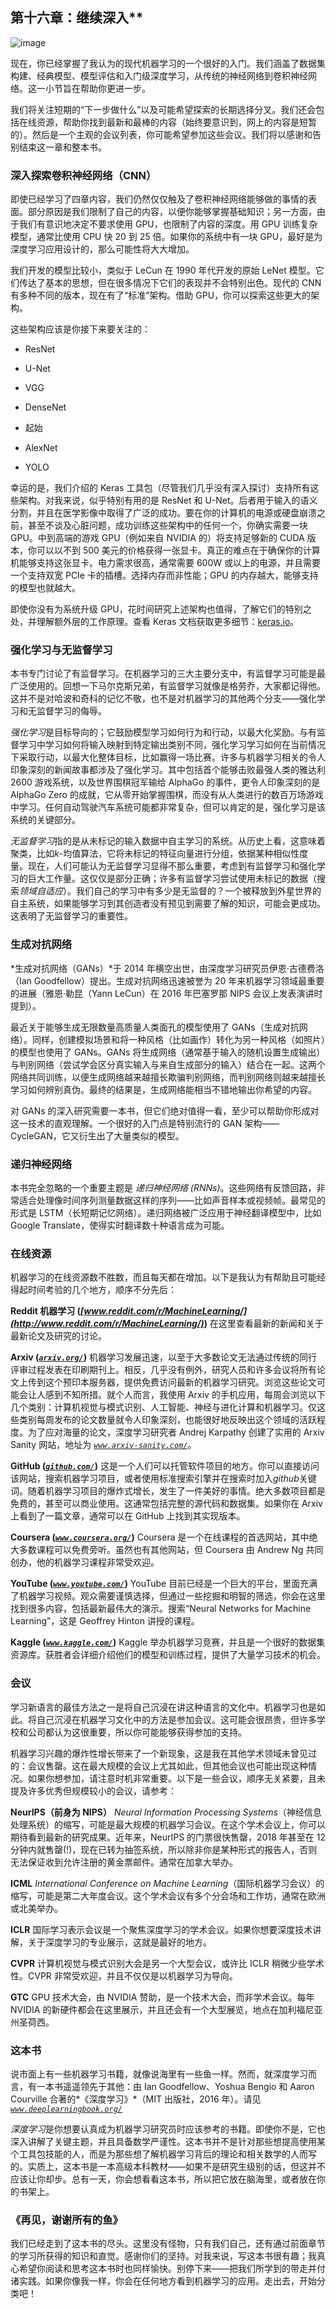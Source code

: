 ## 第十六章：继续深入**

![image](img/common.jpg)

现在，你已经掌握了我认为的现代机器学习的一个很好的入门。我们涵盖了数据集构建、经典模型、模型评估和入门级深度学习，从传统的神经网络到卷积神经网络。这一小节旨在帮助你更进一步。

我们将关注短期的“下一步做什么”以及可能希望探索的长期选择分叉。我们还会包括在线资源，帮助你找到最新和最棒的内容（始终要意识到，网上的内容是短暂的）。然后是一个主观的会议列表，你可能希望参加这些会议。我们将以感谢和告别结束这一章和整本书。

### 深入探索卷积神经网络（CNN）

即使已经学习了四章内容，我们仍然仅仅触及了卷积神经网络能够做的事情的表面。部分原因是我们限制了自己的内容，以便你能够掌握基础知识；另一方面，由于我们有意识地决定不要求使用 GPU，也限制了内容的深度。用 GPU 训练复杂模型，通常比使用 CPU 快 20 到 25 倍。如果你的系统中有一块 GPU，最好是为深度学习应用设计的，那么可能性将大大增加。

我们开发的模型比较小，类似于 LeCun 在 1990 年代开发的原始 LeNet 模型。它们传达了基本的思想，但在很多情况下它们的表现并不会特别出色。现代的 CNN 有多种不同的版本，现在有了“标准”架构。借助 GPU，你可以探索这些更大的架构。

这些架构应该是你接下来要关注的：

+   ResNet

+   U-Net

+   VGG

+   DenseNet

+   起始

+   AlexNet

+   YOLO

幸运的是，我们介绍的 Keras 工具包（尽管我们几乎没有深入探讨）支持所有这些架构。对我来说，似乎特别有用的是 ResNet 和 U-Net。后者用于输入的语义分割，并且在医学影像中取得了广泛的成功。要在你的计算机的电源或硬盘崩溃之前，甚至不谈及心脏问题，成功训练这些架构中的任何一个，你确实需要一块 GPU。中到高端的游戏 GPU（例如来自 NVIDIA 的）将支持足够新的 CUDA 版本，你可以以不到 500 美元的价格获得一张显卡。真正的难点在于确保你的计算机能够支持这张显卡。电力需求很高，通常需要 600W 或以上的电源，并且需要一个支持双宽 PCIe 卡的插槽。选择内存而非性能；GPU 的内存越大，能够支持的模型也就越大。

即使你没有为系统升级 GPU，花时间研究上述架构也值得，了解它们的特别之处，并理解额外层的工作原理。查看 Keras 文档获取更多细节：[keras.io](http://keras.io)。

### 强化学习与无监督学习

本书专门讨论了有监督学习。在机器学习的三大主要分支中，有监督学习可能是最广泛使用的。回想一下马尔克斯兄弟，有监督学习就像是格劳乔，大家都记得他。这并不是对哈波和奇科的记忆不敬，也不是对机器学习的其他两个分支——强化学习和无监督学习的侮辱。

*强化学习*是目标导向的；它鼓励模型学习如何行为和行动，以最大化奖励。与有监督学习中学习如何将输入映射到特定输出类别不同，强化学习学习如何在当前情况下采取行动，以最大化整体目标，比如赢得一场比赛。许多与机器学习相关的令人印象深刻的新闻故事都涉及了强化学习。其中包括首个能够击败最强人类的雅达利 2600 游戏系统，以及世界围棋冠军输给 AlphaGo 的事件，更令人印象深刻的是 AlphaGo Zero 的成就，它从零开始掌握围棋，而没有从人类进行的数百万场游戏中学习。任何自动驾驶汽车系统可能都非常复杂，但可以肯定的是，强化学习是该系统的关键部分。

*无监督学习*指的是从未标记的输入数据中自主学习的系统。从历史上看，这意味着聚类，比如*k*-均值算法，它将未标记的特征向量进行分组，依据某种相似性度量。现在，人们可能认为无监督学习显得不那么重要，考虑到有监督学习和强化学习的巨大工作量。这仅仅是部分正确；许多有监督学习尝试使用未标记的数据（搜索*领域自适应*）。我们自己的学习中有多少是无监督的？一个被释放到外星世界的自主系统，如果能够学习到其创造者没有预见到需要了解的知识，可能会更成功。这表明了无监督学习的重要性。

### 生成对抗网络

*生成对抗网络（GANs）*于 2014 年横空出世，由深度学习研究员伊恩·古德费洛（Ian Goodfellow）提出。生成对抗网络迅速被誉为 20 年来机器学习领域最重要的进展（雅恩·勒昆（Yann LeCun）在 2016 年巴塞罗那 NIPS 会议上发表演讲时提到）。

最近关于能够生成无限数量高质量人类面孔的模型使用了 GANs（生成对抗网络）。同样，创建模拟场景和将一种风格（比如画作）转化为另一种风格（如照片）的模型也使用了 GANs。GANs 将生成网络（通常基于输入的随机设置生成输出）与判别网络（尝试学会区分真实输入与来自生成部分的输入）结合在一起。这两个网络共同训练，以便生成网络越来越擅长欺骗判别网络，而判别网络则越来越擅长学习如何辨别真伪。最终的结果是，生成网络能相当不错地输出你希望的内容。

对 GANs 的深入研究需要一本书，但它们绝对值得一看，至少可以帮助你形成对这一技术的直观理解。一个很好的入门点是特别流行的 GAN 架构——CycleGAN，它又衍生出了大量类似的模型。

### 递归神经网络

本书完全忽略的一个重要主题是 *递归神经网络 (RNNs)*。这些网络有反馈回路，非常适合处理像时间序列测量数据这样的序列——比如声音样本或视频帧。最常见的形式是 LSTM（长短期记忆网络）。递归网络被广泛应用于神经翻译模型中，比如 Google Translate，使得实时翻译数十种语言成为可能。

### 在线资源

机器学习的在线资源数不胜数，而且每天都在增加。以下是我认为有帮助且可能经得起时间考验的几个地方，顺序不分先后：

**Reddit 机器学习 (*[www.reddit.com/r/MachineLearning/](http://www.reddit.com/r/MachineLearning/)*)** 在这里查看最新的新闻和关于最新论文及研究的讨论。

**Arxiv (*[`arxiv.org/`](https://arxiv.org/)*)** 机器学习发展迅速，以至于大多数论文无法通过传统的同行评审过程发表在印刷期刊上。相反，几乎没有例外，研究人员和许多会议将所有论文上传到这个预印本服务器，提供免费访问最新的机器学习研究。浏览这些论文可能会让人感到不知所措。就个人而言，我使用 Arxiv 的手机应用，每周会浏览以下几个类别：计算机视觉与模式识别、人工智能、神经与进化计算和机器学习。仅这些类别每周发布的论文数量就令人印象深刻，也能很好地反映出这个领域的活跃程度。为了应对海量的论文，深度学习研究者 Andrej Karpathy 创建了实用的 Arxiv Sanity 网站，地址为 *[`www.arxiv-sanity.com/`](http://www.arxiv-sanity.com/)*。

**GitHub (*[`github.com/`](https://github.com/)*)** 这是一个人们可以托管软件项目的地方。你可以直接访问该网站，搜索机器学习项目，或者使用标准搜索引擎并在搜索时加入*github*关键词。随着机器学习项目的爆炸式增长，发生了一件美好的事情。绝大多数项目都是免费的，甚至可以商业使用。这通常包括完整的源代码和数据集。如果你在 Arxiv 上看到了一篇文章，通常可以在 GitHub 上找到其实现版本。

**Coursera (*[`www.coursera.org/`](https://www.coursera.org/)*)** Coursera 是一个在线课程的首选网站，其中绝大多数课程可以免费旁听。虽然也有其他网站，但 Coursera 由 Andrew Ng 共同创办，他的机器学习课程非常受欢迎。

**YouTube (*[`www.youtube.com/`](https://www.youtube.com/)*)** YouTube 目前已经是一个巨大的平台，里面充满了机器学习视频。观众需要谨慎选择，但通过一些挖掘和明智的筛选，你会在这里找到很多内容，包括最新最伟大的演示。搜索“Neural Networks for Machine Learning”，这是 Geoffrey Hinton 讲授的课程。

**Kaggle (*[`www.kaggle.com/`](https://www.kaggle.com/)*)** Kaggle 举办机器学习竞赛，并且是一个很好的数据集资源库。获胜者会详细介绍他们的模型和训练过程，提供了大量学习技术的机会。

### 会议

学习新语言的最佳方法之一是将自己沉浸在讲这种语言的文化中。机器学习也是如此。将自己沉浸在机器学习文化中的方法是参加会议。这可能会很昂贵，但许多学校和公司都认为这很重要，所以你可能能够获得参加的支持。

机器学习兴趣的爆炸性增长带来了一个新现象，这是我在其他学术领域未曾见过的：会议售罄。这在最大规模的会议上尤其如此，但其他会议也可能出现这种情况。如果你想参加，请注意时机非常重要。以下是一些会议，顺序无关紧要，且未提及许多优秀但规模较小的会议，请参考：

**NeurIPS（前身为 NIPS）** *Neural Information Processing Systems*（神经信息处理系统）的缩写，可能是最大规模的机器学习会议。在这个学术会议上，你可以期待看到最新的研究成果。近年来，NeurIPS 的门票很快售罄，2018 年甚至在 12 分钟内就售罄(!)，现在已转为抽签系统，所以除非你是某种形式的报告人，否则无法保证收到允许注册的黄金票邮件。通常在加拿大举办。

**ICML** *International Conference on Machine Learning*（国际机器学习会议）的缩写，可能是第二大年度会议。这个学术会议有多个分会场和工作坊，通常在欧洲或北美举办。

**ICLR** 国际学习表示会议是一个聚焦深度学习的学术会议。如果你想要深度技术讲解，关于深度学习的专业展示，这就是最好的地方。

**CVPR** 计算机视觉与模式识别大会是另一个大型会议，或许比 ICLR 稍微少些学术性。CVPR 非常受欢迎，并且不仅仅是以机器学习为导向。

**GTC** GPU 技术大会，由 NVIDIA 赞助，是一个技术大会，而非学术会议。每年 NVIDIA 的新硬件都会在这里展示，并且还会有一个大型展览，地点在加利福尼亚州圣荷西。

### 这本书

说市面上有一些机器学习书籍，就像说海里有一些鱼一样。然而，就深度学习而言，有一本书遥遥领先于其他：由 Ian Goodfellow、Yoshua Bengio 和 Aaron Courville 合著的*《深度学习》*（MIT 出版社，2016 年）。请见 *[`www.deeplearningbook.org/`](http://www.deeplearningbook.org/)*

*深度学习*是你想要认真成为机器学习研究员时应该参考的书籍。即使你不是，它也深入讲解了关键主题，并且具备数学严谨性。这本书并不是针对那些想提高使用某个工具包技能的人，而是为那些想了解机器学习背后的理论和相关数学的人而写的。实质上，这本书是一本高级本科教材——如果不是研究生级别的话，但这并不应该让你却步。总有一天，你会想看看这本书，所以把它放在脑海里，或者放在你的书架上。

### 《再见，谢谢所有的鱼》

我们已经走到了这本书的尽头。这里没有怪物，只有我们自己，还有通过前面章节的学习所获得的知识和直觉。感谢你们的坚持。对我来说，写这本书很有趣；我真心希望你阅读和思考这本书时也同样愉快。别停下来——把我们所学到的带走并付诸实践。如果你像我一样，你会在任何地方看到机器学习的应用。走出去，开始分类吧！
